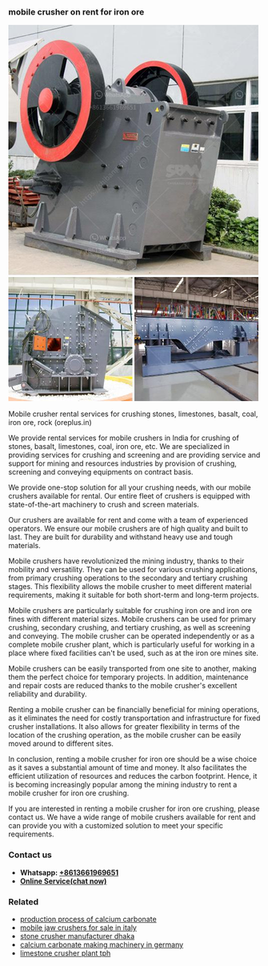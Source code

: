 <h3>mobile crusher on rent for iron ore</h3><img src='1702950230.jpg' alt=''><p>Mobile crusher rental services for crushing stones, limestones, basalt, coal, iron ore, rock (oreplus.in)</p><p>We provide rental services for mobile crushers in India for crushing of stones, basalt, limestones, coal, iron ore, etc. We are specialized in providing services for crushing and screening and are providing service and support for mining and resources industries by provision of crushing, screening and conveying equipments on contract basis.</p><p>We provide one-stop solution for all your crushing needs, with our mobile crushers available for rental. Our entire fleet of crushers is equipped with state-of-the-art machinery to crush and screen materials.</p><p>Our crushers are available for rent and come with a team of experienced operators. We ensure our mobile crushers are of high quality and built to last. They are built for durability and withstand heavy use and tough materials.</p><p>Mobile crushers have revolutionized the mining industry, thanks to their mobility and versatility. They can be used for various crushing applications, from primary crushing operations to the secondary and tertiary crushing stages. This flexibility allows the mobile crusher to meet different material requirements, making it suitable for both short-term and long-term projects.</p><p>Mobile crushers are particularly suitable for crushing iron ore and iron ore fines with different material sizes. Mobile crushers can be used for primary crushing, secondary crushing, and tertiary crushing, as well as screening and conveying. The mobile crusher can be operated independently or as a complete mobile crusher plant, which is particularly useful for working in a place where fixed facilities can't be used, such as at the iron ore mines site.</p><p>Mobile crushers can be easily transported from one site to another, making them the perfect choice for temporary projects. In addition, maintenance and repair costs are reduced thanks to the mobile crusher's excellent reliability and durability.</p><p>Renting a mobile crusher can be financially beneficial for mining operations, as it eliminates the need for costly transportation and infrastructure for fixed crusher installations. It also allows for greater flexibility in terms of the location of the crushing operation, as the mobile crusher can be easily moved around to different sites.</p><p>In conclusion, renting a mobile crusher for iron ore should be a wise choice as it saves a substantial amount of time and money. It also facilitates the efficient utilization of resources and reduces the carbon footprint. Hence, it is becoming increasingly popular among the mining industry to rent a mobile crusher for iron ore crushing.</p><p>If you are interested in renting a mobile crusher for iron ore crushing, please contact us. We have a wide range of mobile crushers available for rent and can provide you with a customized solution to meet your specific requirements.</p><h3>Contact us</h3><ul><li><strong>Whatsapp:&nbsp;<a href="https://wa.me/8613661969651">+8613661969651</a></strong></li><li><a href="https://swt.shibang-china.com/?git&amp;zhl&amp;mobile crusher on rent for iron ore"><strong>Online Service(chat now)</strong></a></li></ul><h3>Related</h3><ul><li><a href='production process of calcium carbonate.md'>production process of calcium carbonate</a></li><li><a href='mobile jaw crushers for sale in italy.md'>mobile jaw crushers for sale in italy</a></li><li><a href='stone crusher manufacturer dhaka.md'>stone crusher manufacturer dhaka</a></li><li><a href='calcium carbonate making machinery in germany.md'>calcium carbonate making machinery in germany</a></li><li><a href='limestone crusher plant tph.md'>limestone crusher plant tph</a></li></ul>